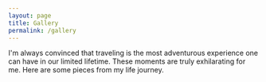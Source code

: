 ```yaml
---
layout: page
title: Gallery
permalink: /gallery
---
```


I'm always convinced that traveling is the most adventurous experience one can have in our limited lifetime. These moments are truly exhilarating for me. Here are some pieces from my life journey.